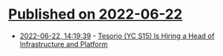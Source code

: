# [Published on 2022-06-22](index.md)

* [2022-06-22, 14:19:39](https://news.ycombinator.com/item?id=31836297) - [Tesorio (YC S15) Is Hiring a Head of Infrastructure and Platform](https://jobs.lever.co/tesorio/dcc1de3f-e6ac-4c02-97d0-78138c8138a5)
